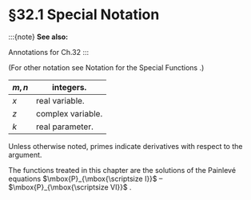 # §32.1 Special Notation

:::{note}
**See also:**

Annotations for Ch.32
:::

(For other notation see Notation for the Special Functions .)


| $m,n$ | integers. |
|---|---|
| $x$ | real variable. |
| $z$ | complex variable. |
| $k$ | real parameter. |


Unless otherwise noted, primes indicate derivatives with respect to the argument.

The functions treated in this chapter are the solutions of the Painlevé equations $\mbox{P}_{\mbox{\scriptsize I}}$ – $\mbox{P}_{\mbox{\scriptsize VI}}$ .
